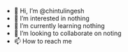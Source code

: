 - 👋 Hi, I’m @chintulingesh
- 👀 I’m interested in nothing
- 🌱 I’m currently learning nothing
- 💞️ I’m looking to collaborate on noting
- 📫 How to reach me 

<!---
chintulingesh/chintulingesh is a ✨ special ✨ repository because its `README.md` (this file) appears on your GitHub profile.
You can click the Preview link to take a look at your changes.
--->
